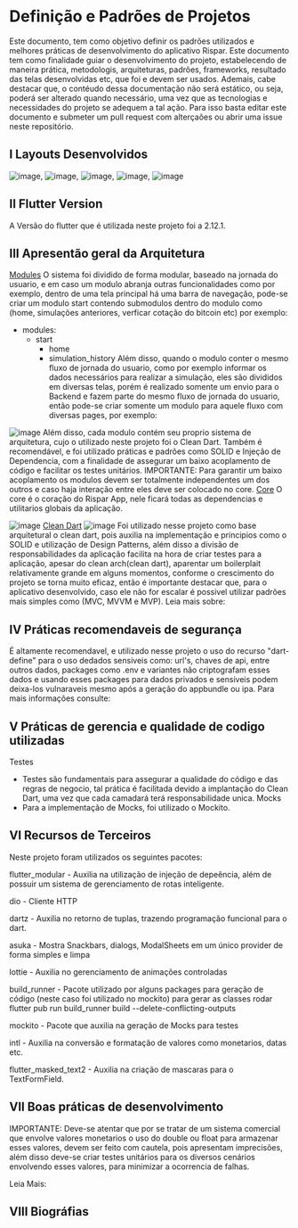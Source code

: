 # Definição e Padrões de Projetos
Este documento, tem como objetivo definir os padrões utilizados e melhores práticas de desenvolvimento do aplicativo Rispar. Este documento tem como finalidade guiar o desenvolvimento do projeto, estabelecendo de maneira prática, metodologis, arquiteturas, padrões, frameworks, resultado das telas desenvolvidas etc, que foi e devem ser usados. 
Ademais, cabe destacar que, o contéudo dessa documentação não será estático, ou seja, poderá ser alterado quando necessário, uma vez que as tecnologias e necessidades do projeto se adequem a tal ação. Para isso basta editar este documento e submeter um pull request com alterçaões ou abrir uma issue neste repositório. 


## I Layouts Desenvolvidos 
![image](https://user-images.githubusercontent.com/53379557/175564178-adf9943e-c4e3-4be1-a08e-9a65465faf89.png), ![image](https://user-images.githubusercontent.com/53379557/175564228-25bb5d5e-6f39-48ce-a8a4-3d64589452ec.png), ![image](https://user-images.githubusercontent.com/53379557/175564339-1630c274-1b14-4d8e-937c-ac0b0030fe28.png), ![image](https://user-images.githubusercontent.com/53379557/175564371-c58082bd-3627-45c4-b460-66966e528422.png), ![image](https://user-images.githubusercontent.com/53379557/175564391-17322b58-ae9a-4cb8-8fa3-6851303f428a.png)

## II Flutter Version
A Versão do flutter que é utilizada neste projeto foi a 2.12.1.

## III Apresentão geral da Arquitetura 
<u>Modules</u>
O sistema foi dividido de forma modular, baseado na jornada do usuario, e em caso um modulo abranja outras funcionalidades como por exemplo, dentro de uma tela principal há uma barra de navegação, pode-se criar um modulo start contendo submodulos dentro do modulo como (home, simulações anteriores, verficar cotação do bitcoin etc) por exemplo: 
  - modules: 
    - start
      - home
      - simulation_history
Além disso, quando o modulo conter o mesmo fluxo de jornada do usuario, como por exemplo informar os dados necessários para realizar a simulação, eles são divididos em diversas telas, porém é realizado somente um envio para o Backend e fazem parte do mesmo fluxo de jornada do usuario, então pode-se criar somente um modulo para aquele fluxo com diversas pages, por exemplo:

![image](https://user-images.githubusercontent.com/53379557/175557356-f4ec059d-b773-4afe-9f93-499b634e2528.png)
Além disso, cada modulo contém seu proprio sistema de arquitetura, cujo o utilizado neste projeto foi o Clean Dart.
Também é recomendável, e foi utilizado práticas e padrões como SOLID e Injeção de Dependencia, com a finalidade de assegurar um baixo acoplamento de código e facilitar os testes unitários. 
IMPORTANTE: Para garantir um baixo acoplamento os modulos devem ser totalmente independentes um dos outros e caso haja interação entre eles deve ser colocado no core.
<u>Core</u>
O core é o coração do Rispar App, nele ficará todas as dependencias e utilitarios globais da aplicação. 

![image](https://user-images.githubusercontent.com/53379557/175559057-749722a1-5d73-4a59-94f7-dcf0cb4e7659.png)
<u>Clean Dart</u>
![image](https://user-images.githubusercontent.com/53379557/175559723-dafd93a1-2420-46c5-b1e7-ac814bcf4f2e.png)
Foi utilizado nesse projeto como base arquitetural o clean dart, pois auxilia na implementação e principios como o SOLID e utilização de Design Patterns, além disso 
a divisão de responsabilidades da aplicação facilita na hora de criar testes para a aplicação, apesar do clean arch(clean dart), aparentar um boilerplait relativamente grande em alguns momentos, conforme o crescimento do projeto se torna muito eficaz, então é importante destacar que, para o aplicativo desenvolvido, caso ele não for escalar é possivel utilizar padrões mais simples como (MVC, MVVM e MVP). 
Leia mais sobre: 


## IV Práticas recomendaveis de segurança 
É altamente recomendavel, e utilizado nesse projeto o uso do recurso "dart-define" para o uso dedados sensiveis como: url's, chaves de api, entre outros dados, packages como .env e variantes não
criptografam esses dados e usando esses packages para dados privados e sensiveis podem deixa-los vulnaraveis mesmo após a geração do appbundle ou ipa. 
Para mais informações consulte: 

## V Práticas de gerencia e qualidade de codigo utilizadas 
Testes
   - Testes são fundamentais para assegurar a qualidade do código e das regras de negocio, tal prática é facilitada devido a implantação do Clean Dart, uma vez que cada camadará terá responsabilidade unica. 
Mocks
   - Para a implementação de Mocks, foi utilizado o Mockito. 

## VI Recursos de Terceiros
Neste projeto foram utilizados os seguintes pacotes:

flutter_modular - Auxilia na utilização de injeção de depeência, além de possuir um sistema de gerenciamento de rotas inteligente.

dio - Cliente HTTP

dartz - Auxilia no retorno de tuplas, trazendo programação funcional para o dart.

asuka - Mostra Snackbars, dialogs, ModalSheets em um único provider de forma simples e limpa

lottie - Auxilia no gerenciamento de animações controladas

build_runner - Pacote utilizado por alguns packages para geração de código (neste caso foi utilizado no mockito) para gerar as classes rodar flutter pub run build_runner build --delete-conflicting-outputs

mockito - Pacote que auxilia na geração de Mocks para testes

intl - Auxilia na conversão e formatação de valores como monetarios, datas etc.

flutter_masked_text2 - Auxilia na criação de mascaras para o TextFormField.


## VII Boas práticas de desenvolvimento 
IMPORTANTE: Deve-se atentar que por se tratar de um sistema comercial que envolve valores monetarios o uso do double ou float para armazenar esses valores, devem 
ser feito com cautela, pois apresentam imprecisões, além disso deve-se criar testes unitários para os diversos cenários envolvendo esses valores, para minimizar a
ocorrencia de falhas. 

Leia Mais: 
 
## VIII Biográfias 
